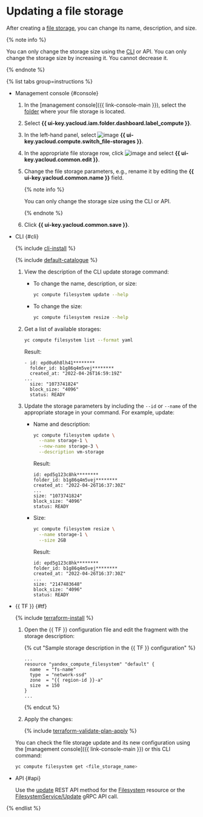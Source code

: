 # Updating a file storage

After creating a [file storage](../../concepts/filesystem.md), you can change its name, description, and size.

{% note info %}

You can only change the storage size using the [CLI](../../../cli/) or API. You can only change the storage size by increasing it. You cannot decrease it.

{% endnote %}

{% list tabs group=instructions %}

- Management console {#console}

   1. In the [management console]({{ link-console-main }}), select the [folder](../../../resource-manager/concepts/resources-hierarchy.md#folder) where your file storage is located.
   1. Select **{{ ui-key.yacloud.iam.folder.dashboard.label_compute }}**.
   1. In the left-hand panel, select ![image](../../../_assets/console-icons/nodes-right.svg) **{{ ui-key.yacloud.compute.switch_file-storages }}**.
   1. In the appropriate file storage row, click ![image](../../../_assets/console-icons/ellipsis.svg) and select **{{ ui-key.yacloud.common.edit }}**.
   1. Change the file storage parameters, e.g., rename it by editing the **{{ ui-key.yacloud.common.name }}** field.

      {% note info %}

      You can only change the storage size using the CLI or API.

      {% endnote %}

   1. Click **{{ ui-key.yacloud.common.save }}**.

- CLI {#cli}

   {% include [cli-install](../../../_includes/cli-install.md) %}

   {% include [default-catalogue](../../../_includes/default-catalogue.md) %}

   1. View the description of the CLI update storage command:
      * To change the name, description, or size:

         ```bash
         yc compute filesystem update --help
         ```

      * To change the size:

         ```bash
         yc compute filesystem resize --help
         ```

   1. Get a list of available storages:

      ```bash
      yc compute filesystem list --format yaml
      ```

      Result:

      ```text
      - id: epd0u6h8lh41********
        folder_id: b1g86q4m5vej********
        created_at: "2022-04-26T16:59:19Z"
      ...
        size: "1073741824"
        block_size: "4096"
        status: READY
      ```

   1. Update the storage parameters by including the `--id` or `--name` of the appropriate storage in your command. For example, update:
      * Name and description:

         ```bash
         yc compute filesystem update \
           --name storage-1 \
           --new-name storage-3 \
           --description vm-storage
         ```

         Result:

         ```text
         id: epd5g123c8hk********
         folder_id: b1g86q4m5vej********
         created_at: "2022-04-26T16:37:30Z"
         ...
         size: "1073741824"
         block_size: "4096"
         status: READY
         ```

      * Size:

         ```bash
         yc compute filesystem resize \
           --name storage-1 \
           --size 2GB
         ```

         Result:

         ```text
         id: epd5g123c8hk********
         folder_id: b1g86q4m5vej********
         created_at: "2022-04-26T16:37:30Z"
         ...
         size: "2147483648"
         block_size: "4096"
         status: READY
         ```

- {{ TF }} {#tf}

   {% include [terraform-install](../../../_includes/terraform-install.md) %}

   1. Open the {{ TF }} configuration file and edit the fragment with the storage description:

      {% cut "Sample storage description in the {{ TF }} configuration" %}

      ```hcl
      ...
      resource "yandex_compute_filesystem" "default" {
        name  = "fs-name"
        type  = "network-ssd"
        zone  = "{{ region-id }}-a"
        size  = 150
      }
      ...
      ```

      {% endcut %}

   1. Apply the changes:

      {% include [terraform-validate-plan-apply](../../../_tutorials/_tutorials_includes/terraform-validate-plan-apply.md) %}

   You can check the file storage update and its new configuration using the [management console]({{ link-console-main }}) or this CLI command:

   ```bash
   yc compute filesystem get <file_storage_name>
   ```

- API {#api}

   Use the [update](../../api-ref/Filesystem/update.md) REST API method for the [Filesystem](../../api-ref/Filesystem/index.md) resource or the [FilesystemService/Update](../../api-ref/grpc/Filesystem/update.md) gRPC API call.

{% endlist %}